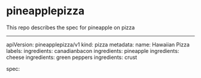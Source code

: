 # pineapplepizza
This repo describes the spec for pineapple on pizza

---
apiVersion: pineapplepizza/v1
kind: pizza
metadata:
  name: Hawaiian Pizza
  labels:
    ingredients: canadianbacon
    ingredients: pineapple
    ingredients: cheese
    ingredients: green peppers
    ingredients: crust
    
spec:

